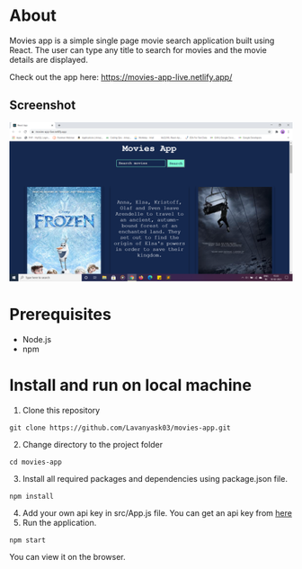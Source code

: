 # About
Movies app is a simple single page movie search application built using React. The user can type any title to search for movies and the movie details are displayed.

Check out the app here: https://movies-app-live.netlify.app/

## Screenshot
![](https://github.com/Lavanyask03/movies-app/blob/master/movie-app-screenshot.png)

# Prerequisites
* Node.js
* npm

# Install and run on local machine
1. Clone this repository 
```
git clone https://github.com/Lavanyask03/movies-app.git
```
2. Change directory to the project folder
```
cd movies-app
```
3. Install all required packages and dependencies using package.json file.
```
npm install
```
4. Add your own api key in src/App.js file. You can get an api key from [here](http://www.omdbapi.com/)
5. Run the application.
```
npm start
```

You can view it on the browser.
